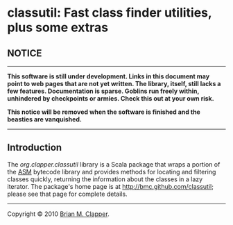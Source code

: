 classutil: Fast class finder utilities, plus some extras
========================================================

## NOTICE

---

**This software is still under development. Links in this document may point
to web pages that are not yet written. The library, itself, still lacks a
few features. Documentation is sparse. Goblins run freely within, unhindered
by checkpoints or armies. Check this out at your own risk.**

**This notice will be removed when the software is finished and the beasties
are vanquished.**

---

## Introduction

The *org.clapper.classutil* library is a Scala package that wraps a
portion of the [ASM][] bytecode library and provides methods for locating
and filtering classes quickly, returning the information about the classes
in a lazy iterator. The package's home page is at
<http://bmc.github.com/classutil>; please see that page for complete
details.

---
Copyright &copy; 2010 [Brian M. Clapper][].

[ASM]: http://asm.ow2.org/
[Brian M. Clapper]: mailto:bmc@clapper.org
